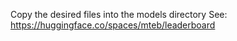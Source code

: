 Copy the desired files into the models directory
See: https://huggingface.co/spaces/mteb/leaderboard